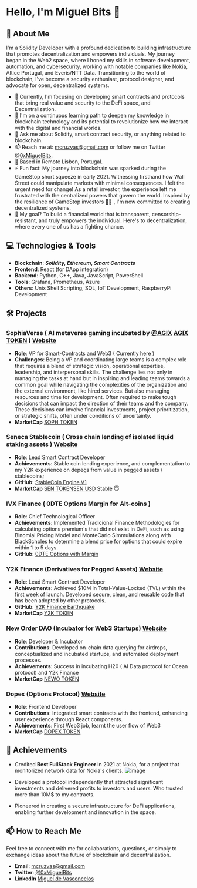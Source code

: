 # Hello, I'm Miguel Bits 👋

## 🚀 About Me

I'm a Solidity Developer with a profound dedication to building infrastructure that promotes decentralization and empowers individuals. My journey began in the Web2 space, where I honed my skills in software development, automation, and cybersecurity, working with notable companies like Nokia, Altice Portugal, and Everis/NTT Data. Transitioning to the world of blockchain, I've become a security enthusiast, protocol designer, and advocate for open, decentralized systems.

- 🔭 Currently, I'm focusing on developing smart contracts and protocols that bring real value and security to the DeFi space, and Decentralization.
- 🌱 I'm on a continuous learning path to deepen my knowledge in blockchain technology and its potential to revolutionize how we interact with the digital and financial worlds.
- 💬 Ask me about Solidity, smart contract security, or anything related to blockchain.
- 📫 Reach me at: mcruzvas@gmail.com or follow me on Twitter [@0xMiguelBits](https://twitter.com/0xMiguelBits).
- 📍 Based in Remote Lisbon, Portugal.
- ⚡ Fun fact: My journey into blockchain was sparked during the GameStop short squeeze in early 2021. Witnessing firsthand how Wall Street could manipulate markets with minimal consequences. I felt the urgent need for change! As a retail investor, the experience left me frustrated with the centralized powers that govern the world. Inspired by the resilience of GameStop investors 💎🤲 , I'm now committed to creating decentralized systems.   
- 🚀 My goal? To build a financial world that is transparent, censorship-resistant, and truly empowers the individual. Here's to decentralization, where every one of us has a fighting chance.

## 💻 Technologies & Tools

- **Blockchain**: ***Solidity, Ethereum, Smart Contracts***
- **Frontend**: React (for DApp integration)
- **Backend**: Python, C++, Java, JavaScript, PowerShell
- **Tools**: Grafana, Prometheus, Azure
- **Others**: Unix Shell Scripting, SQL, IoT Development, RaspberryPi Development

## 🛠️ Projects

### SophiaVerse ( AI metaverse gaming incubated by [@AGIX](https://github.com/singnet) [AGIX TOKEN](https://www.coingecko.com/en/coins/singularitynet) ) [Website](https://www.sophiaverse.ai/)
- **Role**: VP for Smart-Contracts and Web3 ( Currently here )
- **Challenges**: Being a VP and coordinating large teams is a complex role that requires a blend of strategic vision, operational expertise, leadership, and interpersonal skills. The challenge lies not only in managing the tasks at hand but in inspiring and leading teams towards a common goal while navigating the complexities of the organization and the external environment, like hired services. But also managing resources and time for development. Often required to make tough decisions that can impact the direction of their teams and the company. These decisions can involve financial investments, project prioritization, or strategic shifts, often under conditions of uncertainty.
- **MarketCap** [SOPH TOKEN](https://www.coingecko.com/en/coins/sophiaverse)

### Seneca Stablecoin ( Cross chain lending of isolated liquid staking assets ) [Website](https://app.senecaprotocol.com/sendashboard/chambers)
- **Role**: Lead Smart Contract Developer
- **Achievements**: Stable coin lending experience, and complementation to my Y2K experience on depegs from value in pegged assets / stablecoins;
- **GitHub**: [StableCoin Engine V1](https://github.com/MiguelBits/stablecoin-lending-crosschain)
- **MarketCap** [SEN TOKEN](https://www.coingecko.com/en/coins/seneca)[SEN USD](https://www.coingecko.com/en/coins/seneca-usd) Stable 😇

### IVX Finance ( 0DTE Options Margin for Alt-coins )
- **Role**: Chief Technological Officer
- **Achievements**: Implemented Tradicional Finance Methodologies for calculating options premium's that did not exist in DeFi, such as using Binomial Pricing Model and MonteCarlo Simmulations along with BlackScholes to determine a blend price for options that could expire within 1 to 5 days.
- **GitHub**: [0DTE Options with Margin](https://github.com/MiguelBits/Options-Margin)

### Y2K Finance (Derivatives for Pegged Assets) [Website](https://www.y2k.finance/)
- **Role**: Lead Smart Contract Developer
- **Achievements**: Achieved $10M in Total-Value-Locked (TVL) within the first week of launch. Developed secure, clean, and reusable code that has been adopted by other protocols.
- **GitHub**: [Y2K Finance Earthquake](https://github.com/Y2K-Finance/Earthquake)
- **MarketCap** [Y2K TOKEN](https://www.coingecko.com/en/coins/y2k)

### New Order DAO (Incubator for Web3 Startups) [Website](https://www.neworder.network/)
- **Role**: Developer & Incubator
- **Contributions**: Developed on-chain data querying for airdrops, conceptualized and incubated startups, and automated deployment processes.
- **Achievements**: Success in incubating H20 ( AI Data protocol for Ocean protocol) and Y2k Finance
- **MarketCap** [NEWO TOKEN]([https://www.coingecko.com/en/coins/y2k](https://www.coingecko.com/en/coins/new-order))

### Dopex (Options Protocol) [Website](https://app.dopex.io/)
- **Role**: Frontend Developer
- **Contributions**: Integrated smart contracts with the frontend, enhancing user experience through React components.  
- **Achievements**: First Web3 job, learnt the user flow of Web3
- **MarketCap** [DOPEX TOKEN](https://www.coingecko.com/en/coins/dopex)

## 🌟 Achievements
- Credited **Best FullStack Engineer** in 2021 at Nokia, for a project that monitorized network data for Nokia's clients. ![image](https://github.com/MiguelBits/MiguelBits/assets/15989933/fa04fd07-d31c-4134-9afd-c12f63b5ff0e)

- Developed a protocol independently that attracted significant investments and delivered profits to investors and users. Who trusted more than 10M$ to my contracts.
- Pioneered in creating a secure infrastructure for DeFi applications, enabling further development and innovation in the space.

## 📫 How to Reach Me

Feel free to connect with me for collaborations, questions, or simply to exchange ideas about the future of blockchain and decentralization.

- **Email**: mcruzvas@gmail.com
- **Twitter**: [@0xMiguelBits](https://twitter.com/0xMiguelBits)
- **LinkedIn** [Miguel de Vasconcelos](https://www.linkedin.com/in/miguel-de-vasconcelos-6b6a27167/)
